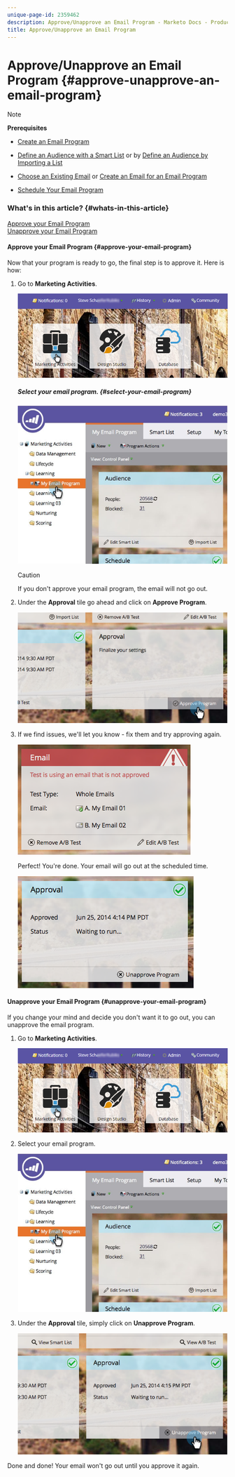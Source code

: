 ```yaml
---
unique-page-id: 2359462
description: Approve/Unapprove an Email Program - Marketo Docs - Product Documentation
title: Approve/Unapprove an Email Program
---
```


# Approve/Unapprove an Email Program {#approve-unapprove-an-email-program}

>[!NOTE]
>
>**Prerequisites**
>
>* [Create an Email Program](../../../../product-docs/email-marketing/email-programs/creating-an-email-program/create-an-email-program.md)
>* [Define an Audience with a Smart List](../../../../product-docs/email-marketing/email-programs/managing-people-in-email-programs/define-an-audience-with-a-smart-list.md) or by [Define an Audience by Importing a List](../../../../product-docs/email-marketing/email-programs/managing-people-in-email-programs/define-an-audience-by-importing-a-list.md)
>
>* [Choose an Existing Email](choose-an-existing-email.md) or [Create an Email for an Email Program](create-an-email-for-an-email-program.md)
>
>* [Schedule Your Email Program](schedule-your-email-program.md)
>

### What's in this article? {#whats-in-this-article}

[Approve your Email Program](#approve-your-email-program)  
[Unapprove your Email Program](#unapprove-your-email-program)

#### Approve your Email Program {#approve-your-email-program}

Now that your program is ready to go, the final step is to approve it. Here is how:

1. Go to **Marketing Activities**.

   ![](assets/login-marketing-activities-2.png)

   ##### Select your email program. {#select-your-email-program}

   ![](assets/selectemailprogram-2.jpg)

   >[!CAUTION]
   >
   >If you don't approve your email program, the email will not go out.

1. Under the **Approval** tile go ahead and click on **Approve Program**.

   ![](assets/image2014-9-12-13-3a43-3a36.png)

1. If we find issues, we'll let you know - fix them and try approving again.

   ![](assets/image2014-9-12-13-3a43-3a44.png)

   Perfect! You're done. Your email will go out at the scheduled time.

   ![](assets/image2014-9-12-13-3a43-3a56.png)

#### Unapprove your Email Program {#unapprove-your-email-program}

If you change your mind and decide you don't want it to go out, you can unapprove the email program.

1. Go to **Marketing Activities**.

   ![](assets/login-marketing-activities-2.png)

1. Select your email program.

   ![](assets/selectemailprogram-2.jpg)

1. Under the **Approval** tile, simply click on **Unapprove Program**.

   ![](assets/image2014-9-12-13-3a44-3a28.png)

Done and done! Your email won't go out until you approve it again.
